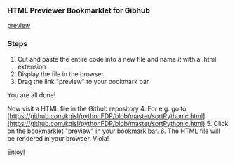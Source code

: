 ### HTML Previewer Bookmarklet for Gibhub

<a href="javascript(function()%7Blink%20%3D%20window.location.href%20%3Bpreview%20%3D%20%22https%3A%2F%2Fhtmlpreview.github.io%2F%3F%22%2Blink%3Bwindow.open(preview%2C%20%22_blank%22)%7D)()">preview</a>

### Steps 

1. Cut and paste the entire code into a new file and name it with a .html extension 
2. Display the file in the browser
3. Drag the link "preview" to your bookmark bar

You are all done! 

Now visit a HTML file in the Github repository
4. For e.g. go to [https://github.com/kgisl/pythonFDP/blob/master/sortPythonic.html](https://github.com/kgisl/pythonFDP/blob/master/sortPythonic.html) 
5. Click on the bookmarklet "preview" in your bookmark bar. 
6. The HTML file will be rendered in your browser. Viola! 

Enjoy! 



